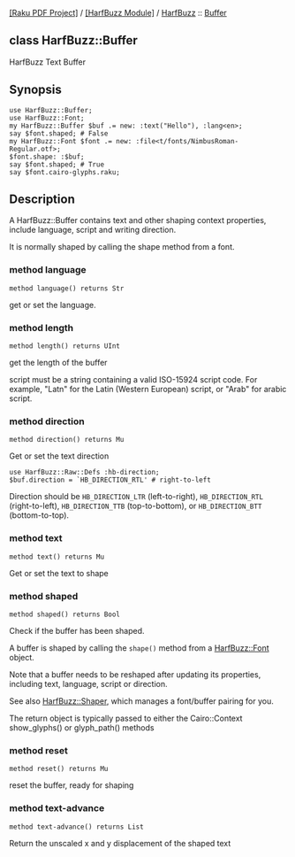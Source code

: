 [[Raku PDF Project]](https://pdf-raku.github.io)
 / [[HarfBuzz Module]](https://pdf-raku.github.io/HarfBuzz-raku)
 / [HarfBuzz](https://pdf-raku.github.io/HarfBuzz-raku/HarfBuzz)
 :: [Buffer](https://pdf-raku.github.io/HarfBuzz-raku/HarfBuzz/Buffer)

class HarfBuzz::Buffer
----------------------

HarfBuzz Text Buffer

Synopsis
--------

    use HarfBuzz::Buffer;
    use HarfBuzz::Font;
    my HarfBuzz::Buffer $buf .= new: :text("Hello"), :lang<en>;
    say $font.shaped; # False
    my HarfBuzz::Font $font .= new: :file<t/fonts/NimbusRoman-Regular.otf>;
    $font.shape: :$buf;
    say $font.shaped; # True
    say $font.cairo-glyphs.raku;

Description
-----------

A HarfBuzz::Buffer contains text and other shaping context properties, include language, script and writing direction.

It is normally shaped by calling the shape method from a font.

### method language

```perl6
method language() returns Str
```

get or set the language.

### method length

```perl6
method length() returns UInt
```

get the length of the buffer

script must be a string containing a valid ISO-15924 script code. For example, "Latn" for the Latin (Western European) script, or "Arab" for arabic script.

### method direction

```perl6
method direction() returns Mu
```

Get or set the text direction

    use HarfBuzz::Raw::Defs :hb-direction;
    $buf.direction = `HB_DIRECTION_RTL' # right-to-left

Direction should be `HB_DIRECTION_LTR` (left-to-right), `HB_DIRECTION_RTL` (right-to-left), `HB_DIRECTION_TTB` (top-to-bottom), or `HB_DIRECTION_BTT` (bottom-to-top).

### method text

```perl6
method text() returns Mu
```

Get or set the text to shape

### method shaped

```perl6
method shaped() returns Bool
```

Check if the buffer has been shaped.

A buffer is shaped by calling the `shape()` method from a [HarfBuzz::Font](https://pdf-raku.github.io/HarfBuzz-raku/HarfBuzz/Font) object.

Note that a buffer needs to be reshaped after updating its properties, including text, language, script or direction.

See also [HarfBuzz::Shaper](https://pdf-raku.github.io/HarfBuzz-raku/HarfBuzz/Shaper), which manages a font/buffer pairing for you.

The return object is typically passed to either the Cairo::Context show_glyphs() or glyph_path() methods

### method reset

```perl6
method reset() returns Mu
```

reset the buffer, ready for shaping

### method text-advance

```perl6
method text-advance() returns List
```

Return the unscaled x and y displacement of the shaped text

